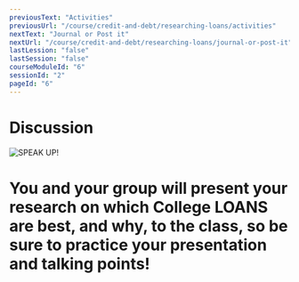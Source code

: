 ```yaml
---
previousText: "Activities"
previousUrl: "/course/credit-and-debt/researching-loans/activities"
nextText: "Journal or Post it"
nextUrl: "/course/credit-and-debt/researching-loans/journal-or-post-it"
lastLession: "false"
lastSession: "false"
courseModuleId: "6"
sessionId: "2"
pageId: "6"
---
```



# Discussion

![SPEAK UP!](/assets/img/lets-talk-about-it.png)

# You and your group will present your research on which College LOANS are best, and why, to the class, so be sure to practice your presentation and talking points!
